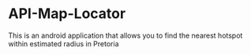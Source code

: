# API-Map-Locator
This is an android application that allows you to find the nearest hotspot within estimated radius in Pretoria
